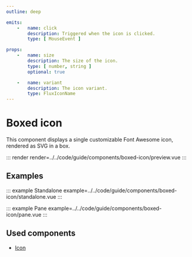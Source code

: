 ```yaml
---
outline: deep

emits:
    -   name: click
        description: Triggered when the icon is clicked.
        type: [ MouseEvent ]

props:
    -   name: size
        description: The size of the icon.
        type: [ number, string ]
        optional: true

    -   name: variant
        description: The icon variant.
        type: FluxIconName
---
```


# Boxed icon

This component displays a single customizable Font Awesome icon, rendered as SVG in a box.

::: render
render=../../code/guide/components/boxed-icon/preview.vue
:::

<FrontmatterDocs/>

## Examples

::: example Standalone
example=../../code/guide/components/boxed-icon/standalone.vue
:::

::: example Pane
example=../../code/guide/components/boxed-icon/pane.vue
:::

## Used components

- [Icon](./icon)
